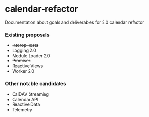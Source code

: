 calendar-refactor
=================

Documentation about goals and deliverables for 2.0 calendar refactor

### Existing proposals

+ ~~Interop Tests~~
+ Logging 2.0
+ Module Loader 2.0
+ ~~Promises~~
+ Reactive Views
+ Worker 2.0

### Other notable candidates

+ CalDAV Streaming
+ Calendar API
+ Reactive Data
+ Telemetry
